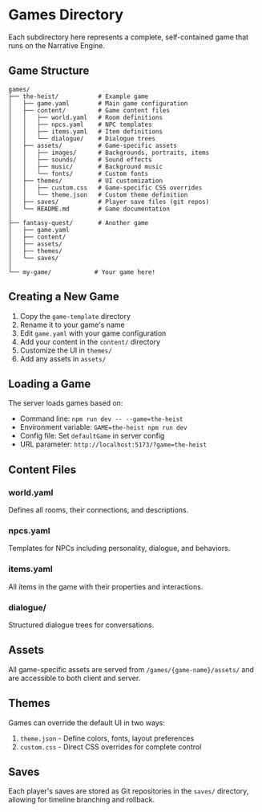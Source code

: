 # Games Directory

Each subdirectory here represents a complete, self-contained game that runs on the Narrative Engine.

## Game Structure

```
games/
├── the-heist/           # Example game
│   ├── game.yaml        # Main game configuration
│   ├── content/         # Game content files
│   │   ├── world.yaml   # Room definitions
│   │   ├── npcs.yaml    # NPC templates
│   │   ├── items.yaml   # Item definitions
│   │   └── dialogue/    # Dialogue trees
│   ├── assets/          # Game-specific assets
│   │   ├── images/      # Backgrounds, portraits, items
│   │   ├── sounds/      # Sound effects
│   │   ├── music/       # Background music
│   │   └── fonts/       # Custom fonts
│   ├── themes/          # UI customization
│   │   ├── custom.css   # Game-specific CSS overrides
│   │   └── theme.json   # Custom theme definition
│   ├── saves/           # Player save files (git repos)
│   └── README.md        # Game documentation
│
├── fantasy-quest/       # Another game
│   ├── game.yaml
│   ├── content/
│   ├── assets/
│   ├── themes/
│   └── saves/
│
└── my-game/            # Your game here!
```

## Creating a New Game

1. Copy the `game-template` directory
2. Rename it to your game's name
3. Edit `game.yaml` with your game configuration
4. Add your content in the `content/` directory
5. Customize the UI in `themes/`
6. Add any assets in `assets/`

## Loading a Game

The server loads games based on:
- Command line: `npm run dev -- --game=the-heist`
- Environment variable: `GAME=the-heist npm run dev`
- Config file: Set `defaultGame` in server config
- URL parameter: `http://localhost:5173/?game=the-heist`

## Content Files

### world.yaml
Defines all rooms, their connections, and descriptions.

### npcs.yaml
Templates for NPCs including personality, dialogue, and behaviors.

### items.yaml
All items in the game with their properties and interactions.

### dialogue/
Structured dialogue trees for conversations.

## Assets

All game-specific assets are served from `/games/{game-name}/assets/` and are accessible to both client and server.

## Themes

Games can override the default UI in two ways:
1. `theme.json` - Define colors, fonts, layout preferences
2. `custom.css` - Direct CSS overrides for complete control

## Saves

Each player's saves are stored as Git repositories in the `saves/` directory, allowing for timeline branching and rollback.